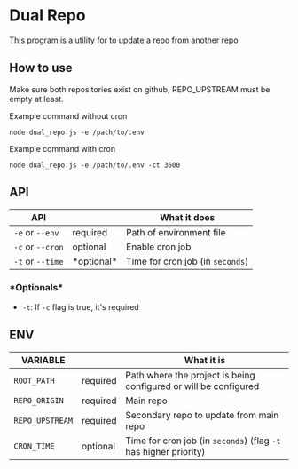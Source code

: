 # Dual Repo

This program is a utility for to update a repo from another repo

## How to use

Make sure both repositories exist on github, REPO_UPSTREAM must be empty at least.

Example command without cron

```shell
node dual_repo.js -e /path/to/.env
```

Example command with cron

```shell
node dual_repo.js -e /path/to/.env -ct 3600
```

## API

| API              |              | What it does                     |
| ---------------- | ------------ | -------------------------------- |
| `-e` or `--env`  | required     | Path of environment file         |
| `-c` or `--cron` | optional     | Enable cron job                  |
| `-t` or `--time` | \*optional\* | Time for cron job (in `seconds`) |

### \*Optionals\*

- `-t`: If `-c` flag is true, it's required

## ENV

| VARIABLE        |          | What it is                                                       |
| --------------- | -------- | ---------------------------------------------------------------- |
| `ROOT_PATH`     | required | Path where the project is being configured or will be configured |
| `REPO_ORIGIN`   | required | Main repo                                                        |
| `REPO_UPSTREAM` | required | Secondary repo to update from main repo                          |
| `CRON_TIME`     | optional | Time for cron job (in `seconds`) (flag `-t` has higher priority) |

